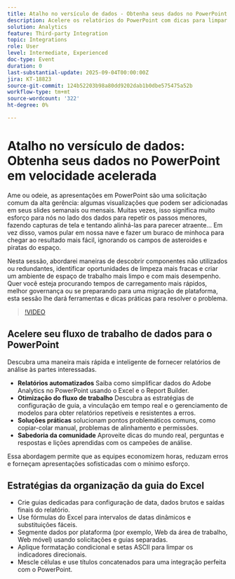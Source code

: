```yaml
---
title: Atalho no versículo de dados - Obtenha seus dados no PowerPoint em velocidade acelerada
description: Acelere os relatórios do PowerPoint com dicas para limpar componentes, aumentar o desempenho e simplificar as exportações de dados do Adobe Workspace.
solution: Analytics
feature: Third-party Integration
topic: Integrations
role: User
level: Intermediate, Experienced
doc-type: Event
duration: 0
last-substantial-update: 2025-09-04T00:00:00Z
jira: KT-18823
source-git-commit: 124b52203b98a80dd9202dab1b0dbe575475a52b
workflow-type: tm+mt
source-wordcount: '322'
ht-degree: 0%

---
```



# Atalho no versículo de dados: Obtenha seus dados no PowerPoint em velocidade acelerada

Ame ou odeie, as apresentações em PowerPoint são uma solicitação comum da alta gerência: algumas visualizações que podem ser adicionadas em seus slides semanais ou mensais. Muitas vezes, isso significa muito esforço para nós no lado dos dados para repetir os passos menores, fazendo capturas de tela e tentando alinhá-las para parecer atraente... Em vez disso, vamos pular em nossa nave e fazer um buraco de minhoca para chegar ao resultado mais fácil, ignorando os campos de asteroides e piratas do espaço.

Nesta sessão, abordarei maneiras de descobrir componentes não utilizados ou redundantes, identificar oportunidades de limpeza mais fracas e criar um ambiente de espaço de trabalho mais limpo e com mais desempenho. Quer você esteja procurando tempos de carregamento mais rápidos, melhor governança ou se preparando para uma migração de plataforma, esta sessão lhe dará ferramentas e dicas práticas para resolver o problema.

>[!VIDEO](https://video.tv.adobe.com/v/3471119/?learn=on&enablevpops)

## Acelere seu fluxo de trabalho de dados para o PowerPoint

Descubra uma maneira mais rápida e inteligente de fornecer relatórios de análise às partes interessadas.

* **Relatórios automatizados** Saiba como simplificar dados do Adobe Analytics no PowerPoint usando o Excel e o Report Builder.
* **Otimização do fluxo de trabalho** Descubra as estratégias de configuração de guia, a vinculação em tempo real e o gerenciamento de modelos para obter relatórios repetíveis e resistentes a erros.
* **Soluções práticas** solucionam pontos problemáticos comuns, como copiar-colar manual, problemas de alinhamento e permissões.
* **Sabedoria da comunidade** Aproveite dicas do mundo real, perguntas e respostas e lições aprendidas com os campeões de análise.

Essa abordagem permite que as equipes economizem horas, reduzam erros e forneçam apresentações sofisticadas com o mínimo esforço.

## Estratégias da organização da guia do Excel

* Crie guias dedicadas para configuração de data, dados brutos e saídas finais do relatório.
* Use fórmulas do Excel para intervalos de datas dinâmicos e substituições fáceis.
* Segmente dados por plataforma (por exemplo, Web da área de trabalho, Web móvel) usando solicitações e guias separadas.
* Aplique formatação condicional e setas ASCII para limpar os indicadores direcionais.
* Mescle células e use títulos concatenados para uma integração perfeita com o PowerPoint.